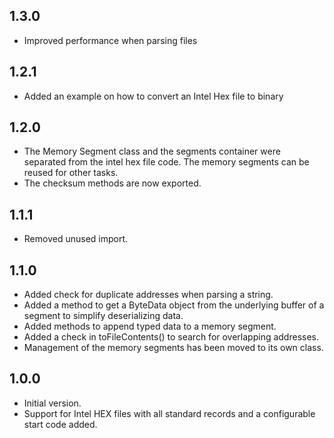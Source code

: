 ## 1.3.0

- Improved performance when parsing files

## 1.2.1

- Added an example on how to convert an Intel Hex file to binary

## 1.2.0

- The Memory Segment class and the segments container were separated from the intel hex file code.
  The memory segments can be reused for other tasks.
- The checksum methods are now exported.

## 1.1.1

- Removed unused import.

## 1.1.0

- Added check for duplicate addresses when parsing a string.
- Added a method to get a ByteData object from the underlying buffer of a segment to simplify deserializing data.
- Added methods to append typed data to a memory segment.
- Added a check in toFileContents() to search for overlapping addresses.
- Management of the memory segments has been moved to its own class.

## 1.0.0

- Initial version.
- Support for Intel HEX files with all standard records and a configurable start code added.
